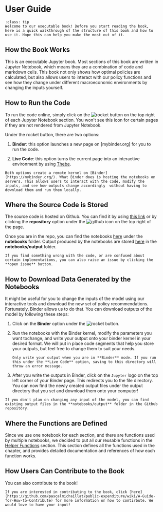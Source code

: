 #  User Guide

```{admonition} Welcome
:class: tip
Welcome to our executable book! Before you start reading the book, here is a quick walkthrough of the structure of this book and how to use it. Hope this can help you make the most out of it.
```

## How the Book Works

This is an executable Jupyter book. Most sections of this book are written in Jupyter Notebook, which means they are a combination of code and markdown cells. This book not only shows how optimal policies are calculated, but also allows users to interact with our policy functions and see how they change under different macroeconomic environments by changing the inputs yourself.

## How to Run the Code

To run the code online, simply click on the ![rocket](../images/rocket_logo.png) button on the top right of each Jupyter Notebook section. You won't see this icon for certain pages if they are not rendered from Jupyter Notebook.

Under the rocket button, there are two options:

1. **Binder**: this option launches a new page on [mybinder.org] for you to run the code.

1. **Live Code**: this option turns the current page into an interactive environment by using [Thebe](https://thebe.readthedocs.io/en/latest/).

```{note}
Both options create a remote kernel on [Binder](https://mybinder.org/). What Binder does is hosting the notebooks on servers. This allows users to interact with the code, modify the inputs, and see how outputs change accordingly  without having to download them and run them locally.
```

## Where the Source Code is Stored

The source code is hosted on Github. You can find it by using [this link](https://github.com/pascalmichaillat/public-expenditure) or by clicking the **repository** option under the ![github](../images/github_logo.png) icon on the top right of the page. 

Once you are in the repo, you can find the notebooks [here](../notebooks) under the **notebooks** folder. Output produced by the notebooks are stored [here](../notebooks/output/) in the **notebooks/output** folder.

```{note}
If you find something wrong with the code, or are confused about certain implementations, you can also raise an issue by clicking the **open issue** button. 
```

## How to Download Data Generated by the Notebooks

It might be useful for you to change the inputs of the model using our interactive tools and download the new set of policy recommendations. Fortunately, Binder allows us to do that. You can download outputs of the model by following these steps: 

1. Click on the **Binder** option  under the ![rocket](../images/rocket_logo.png) button. 

1. Run the notebooks with the Binder kernel, modify the parameters you want tochange, and write your output onto your binder kernel in your desired format. We will put in place code segments that help you store your outputs, but feel free to change them to suit your needs. 
    ```{warning}
    Only write your output when you are in **Binder** mode. If you run this under the **Live Code** option, saving to this directory will throw an error message. 
    ```
1. After you write the outputs in Binder, click on the `Jupyter` logo on the top left corner of your Binder page. This redirects you to the file directory. You can now find the newly created output files under the output directory that you set and download them onto your computer!

```{note}
If you don't plan on changing any input of the model, you can find existing output files in the **notebooks/output** folder in the Github repository.
```

## Where the Functions are Defined

Since we use one notebook for each section, and there are functions used by multiple notebooks, we decided to put all our reusable functions in the [Helper Functions](../notebooks/helpers) section. This section defines all the functions used in the chapter, and provides detailed documentation and references of how each function works. 

## How Users Can Contribute to the Book

You can also contribute to the book! 


```{seealso}
If you are interested in contributing to the book, click [here](https://github.com/pascalmichaillat/public-expenditure/wiki/A-Guide-for-How-to-Contribute) for more information on how to contirbute. We would love to have your input!
```